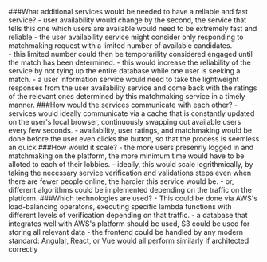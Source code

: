 ###What additional services would be needed to have a reliable and fast service? 
    - user availability would change by the second, the service that tells this one which users are available would need to be extremely fast and reliable
        - the user availability service might consider only responding to matchmaking request with a limited number of available candidates.  
        - this limited number could then be temporarility considered engaged until the match has been determined. 
        - this would increase the reliability of the service by not tying up the entire database while one user is seeking a match.
    - a user information service would need to take the lightweight responses from the user availability service and come back with the ratings of the relevant ones determined by this matchmaking service in a timely manner. 
###How would the services communicate with each other? 
    - services would ideally communicate via a cache that is constantly updated on the user's local browser, continuously swapping out available users every few seconds.
    - availability, user ratings, and matchmaking would be done before the user even clicks the button, so that the process is seemless an quick
###How would it scale? 
    - the more users presenrly logged in and matchmaking on the platform, the more minimum time would have to be alloted to each of their lobbies.
    - ideally, this would scale logrithmically, by taking the necessary service verification and validations steps even when there are fewer people online, the hardier this service would be.
    - or, different algorithms could be implemented depending on the traffic on the platform. 
###Which technologies are used? 
    - This could be done via AWS's load-balancing operatons, executing specific lambda functions with different levels of verification depending on that traffic. 
    - a database that integrates well with AWS's platform should be used, S3 could be used for storing all relevant data
    - the frontend could be handled by any modern standard: Angular, React, or Vue would all perform similarly if architected correctly 